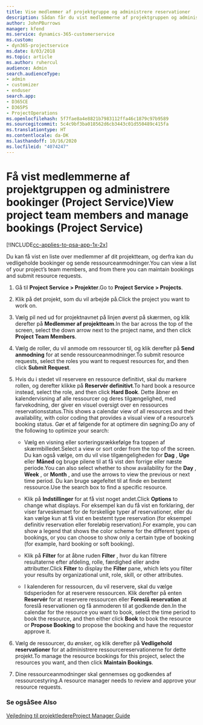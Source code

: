 ```yaml
---
title: Vise medlemmer af projektgruppe og administrere reservationer
description: Sådan får du vist medlemmerne af projektgruppen og administrerer bookinger i Project Service
author: JohnPBurrows
manager: kfend
ms.service: dynamics-365-customerservice
ms.custom:
- dyn365-projectservice
ms.date: 8/03/2018
ms.topic: article
ms.author: ruhercul
audience: Admin
search.audienceType:
- admin
- customizer
- enduser
search.app:
- D365CE
- D365PS
- ProjectOperations
ms.openlocfilehash: 5f7fae8a4e8821b7983112ffa46c1879c97b9589
ms.sourcegitcommit: 5c4c9bf3ba018562d6cb3443c01d550489c415fa
ms.translationtype: HT
ms.contentlocale: da-DK
ms.lasthandoff: 10/16/2020
ms.locfileid: "4074247"
---
```

# <a name="view-project-team-members-and-manage-bookings-project-service"></a><span data-ttu-id="c7221-103">Få vist medlemmerne af projektgruppen og administrere bookinger (Project Service)</span><span class="sxs-lookup"><span data-stu-id="c7221-103">View project team members and manage bookings (Project Service)</span></span>

[!INCLUDE[cc-applies-to-psa-app-1x-2x](../includes/cc-applies-to-psa-app-1x-2x.md)]

<span data-ttu-id="c7221-104">Du kan få vist en liste over medlemmer af dit projektteam, og derfra kan du vedligeholde bookinger og sende ressourceanmodninger.</span><span class="sxs-lookup"><span data-stu-id="c7221-104">You can view a list of your project’s team members, and from there you can maintain bookings and submit resource requests.</span></span>  
  
1.  <span data-ttu-id="c7221-105">Gå til **Project Service > Projekter**.</span><span class="sxs-lookup"><span data-stu-id="c7221-105">Go to **Project Service > Projects**.</span></span>  
  
2.  <span data-ttu-id="c7221-106">Klik på det projekt, som du vil arbejde på.</span><span class="sxs-lookup"><span data-stu-id="c7221-106">Click the project you want to work on.</span></span>  
  
3.  <span data-ttu-id="c7221-107">Vælg pil ned ud for projektnavnet på linjen øverst på skærmen, og klik derefter på **Medlemmer af projektteam**.</span><span class="sxs-lookup"><span data-stu-id="c7221-107">In the bar across the top of the screen, select the down arrow next to the project name, and then click **Project Team Members**.</span></span>  
  
4.  <span data-ttu-id="c7221-108">Vælg de roller, du vil anmode om ressourcer til, og klik derefter på **Send anmodning** for at sende ressourceanmodninger.</span><span class="sxs-lookup"><span data-stu-id="c7221-108">To submit resource requests, select the roles you want to request resources for, and then click **Submit Request**.</span></span>  
  
5.  <span data-ttu-id="c7221-109">Hvis du i stedet vil reservere en ressource definitivt, skal du markere rollen, og derefter klikke på **Reservér definitivt**.</span><span class="sxs-lookup"><span data-stu-id="c7221-109">To hard book a resource instead, select the role, and then click **Hard Book**.</span></span> <span data-ttu-id="c7221-110">Dette åbner en kalendervisning af alle ressourcer og deres tilgængelighed, med farvekodning, der giver en visuel oversigt over en ressources reservationsstatus.</span><span class="sxs-lookup"><span data-stu-id="c7221-110">This shows a calendar view of all resources and their availability, with color coding that provides a visual view of a resource’s booking status.</span></span> <span data-ttu-id="c7221-111">Gør et af følgende for at optimere din søgning:</span><span class="sxs-lookup"><span data-stu-id="c7221-111">Do any of the following to optimize your search:</span></span>  
  
    -   <span data-ttu-id="c7221-112">Vælg en visning eller sorteringsrækkefølge fra toppen af skærmbilledet.</span><span class="sxs-lookup"><span data-stu-id="c7221-112">Select a view or sort order from the top of the screen.</span></span> <span data-ttu-id="c7221-113">Du kan også vælge, om du vil vise tilgængeligheden for **Dag** , **Uge** eller **Måned** og bruge pilene til at få vist den forrige eller næste periode.</span><span class="sxs-lookup"><span data-stu-id="c7221-113">You can also select whether to show availability for the **Day** , **Week** , or **Month** , and use the arrows to view the previous or next time period.</span></span> <span data-ttu-id="c7221-114">Du kan bruge søgefeltet til at finde en bestemt ressource.</span><span class="sxs-lookup"><span data-stu-id="c7221-114">Use the search box to find a specific resource.</span></span>  
  
    -   <span data-ttu-id="c7221-115">Klik på **Indstillinger** for at få vist noget andet.</span><span class="sxs-lookup"><span data-stu-id="c7221-115">Click **Options** to change what displays.</span></span> <span data-ttu-id="c7221-116">For eksempel kan du få vist en forklaring, der viser farveskemaet for de forskellige typer af reservationer, eller du kan vælge kun at få vist en bestemt type reservation (for eksempel definitiv reservation eller foreløbig reservation).</span><span class="sxs-lookup"><span data-stu-id="c7221-116">For example, you can show a legend that shows the color scheme for the different types of bookings, or you can choose to show only a certain type of booking (for example, hard booking or soft booking).</span></span>  
  
    -   <span data-ttu-id="c7221-117">Klik på **Filter** for at åbne ruden **Filter** , hvor du kan filtrere resultaterne efter afdeling, rolle, færdighed eller andre attributter.</span><span class="sxs-lookup"><span data-stu-id="c7221-117">Click **Filter** to display the **Filter** pane, which lets you filter your results by organizational unit, role, skill, or other attributes.</span></span>  
  
    -   <span data-ttu-id="c7221-118">I kalenderen for ressourcen, du vil reservere, skal du vælge tidsperioden for at reservere ressourcen. Klik derefter på enten **Reservér** for at reservere ressourcen eller **Foreslå reservation** at foreslå reservationen og få anmoderen til at godkende den.</span><span class="sxs-lookup"><span data-stu-id="c7221-118">In the calendar for the resource you want to book, select the time period to book the resource, and then either click **Book** to book the resource or **Propose Booking** to propose the booking and have the requestor approve it.</span></span>  
  
6.  <span data-ttu-id="c7221-119">Vælg de ressourcer, du ønsker, og klik derefter på **Vedligehold reservationer** for at administrere ressourcereservationerne for dette projekt.</span><span class="sxs-lookup"><span data-stu-id="c7221-119">To manage the resource bookings for this project, select the resources you want, and then click **Maintain Bookings**.</span></span>  
  
7.  <span data-ttu-id="c7221-120">Dine ressourceanmodninger skal gennemses og godkendes af ressourcestyring.</span><span class="sxs-lookup"><span data-stu-id="c7221-120">A resource manager needs to review and approve your resource requests.</span></span>  
  
### <a name="see-also"></a><span data-ttu-id="c7221-121">Se også</span><span class="sxs-lookup"><span data-stu-id="c7221-121">See Also</span></span>  
 [<span data-ttu-id="c7221-122">Vejledning til projektledere</span><span class="sxs-lookup"><span data-stu-id="c7221-122">Project Manager Guide</span></span>](../psa/project-manager-guide.md)
